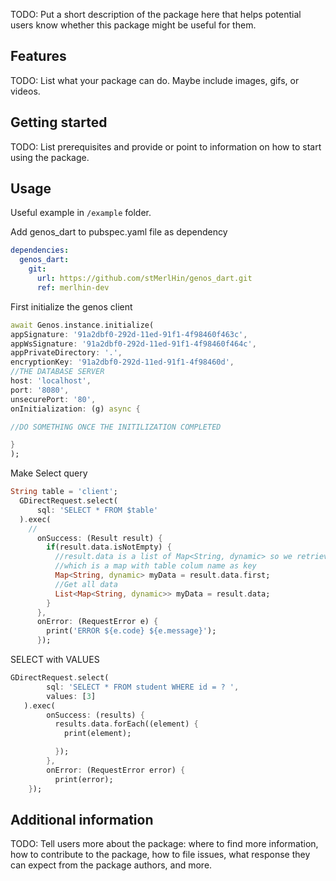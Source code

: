 
<!-- 
This README describes the package. If you publish this package to pub.dev,
this README's contents appear on the landing page for your package.

For information about how to write a good package README, see the guide for
[writing package pages](https://dart.dev/guides/libraries/writing-package-pages). 

For general information about developing packages, see the Dart guide for
[creating packages](https://dart.dev/guides/libraries/create-library-packages)
and the Flutter guide for
[developing packages and plugins](https://flutter.dev/developing-packages). 
-->

TODO: Put a short description of the package here that helps potential users
know whether this package might be useful for them.

## Features

TODO: List what your package can do. Maybe include images, gifs, or videos.

## Getting started

TODO: List prerequisites and provide or point to information on how to
start using the package.

## Usage

Useful example in `/example` folder. 

Add genos_dart to pubspec.yaml file as dependency

```yaml
dependencies:
  genos_dart:
    git:
      url: https://github.com/stMerlHin/genos_dart.git
      ref: merlhin-dev
```

First initialize the genos client

```dart
await Genos.instance.initialize(
appSignature: '91a2dbf0-292d-11ed-91f1-4f98460f463c',
appWsSignature: '91a2dbf0-292d-11ed-91f1-4f98460f464c',
appPrivateDirectory: '.',
encryptionKey: '91a2dbf0-292d-11ed-91f1-4f98460d',
//THE DATABASE SERVER
host: 'localhost',
port: '8080',
unsecurePort: '80',
onInitialization: (g) async {

//DO SOMETHING ONCE THE INITILIZATION COMPLETED

}
);
```
Make Select query

```dart
String table = 'client';
  GDirectRequest.select(
      sql: 'SELECT * FROM $table'
  ).exec(
    //
      onSuccess: (Result result) {
        if(result.data.isNotEmpty) {
          //result.data is a list of Map<String, dynamic> so we retrieve the first element 
          //which is a map with table colum name as key
          Map<String, dynamic> myData = result.data.first;
          //Get all data
          List<Map<String, dynamic>> myData = result.data;
        }
      },
      onError: (RequestError e) {
        print('ERROR ${e.code} ${e.message}');
      });
```

SELECT with VALUES

```dart
GDirectRequest.select(
        sql: 'SELECT * FROM student WHERE id = ? ',
        values: [3]
   ).exec(
        onSuccess: (results) {
          results.data.forEach((element) {
            print(element);

          });
        }, 
        onError: (RequestError error) {
          print(error);
    });
```

## Additional information

TODO: Tell users more about the package: where to find more information, how to 
contribute to the package, how to file issues, what response they can expect 
from the package authors, and more.

